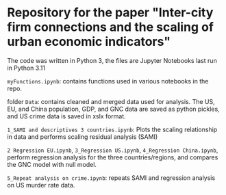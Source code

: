 # Repository for the paper "Inter-city firm connections and the scaling of urban economic indicators"

The code was written in Python 3, the files are Jupyter Notebooks last run in Python 3.11

`myFunctions.ipynb`: contains functions used in various notebooks in the repo. 

folder `Data`: contains cleaned and merged data used for analysis. The US, EU, and China population, GDP, and GNC data are saved as python pickles, and US crime data is saved in xslx format. 

`1_SAMI and descriptives 3 countries.ipynb`: Plots the scaling relationship in data and performs scaling residual analysis (SAMI)

`2 Regression EU.ipynb`, `3_Regression US.ipynb`, `4_Regression China.ipynb`, perform regression analysis for the three countries/regions, and compares the GNC model with null model. 

`5_Repeat analysis on crime.ipynb`: repeats SAMI and regression analysis on US murder rate data. 
